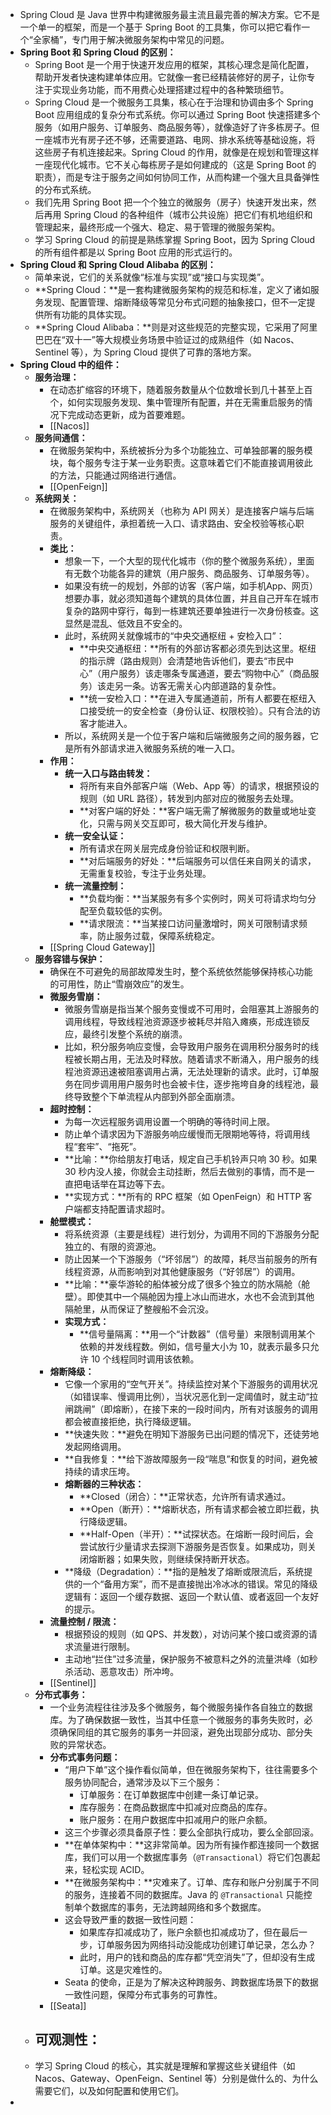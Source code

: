 - Spring Cloud 是 Java 世界中构建微服务最主流且最完善的解决方案。它不是一个单一的框架，而是一个基于 Spring Boot 的工具集，你可以把它看作一个“全家桶”，专门用于解决微服务架构中常见的问题。
- **Spring Boot 和 Spring Cloud 的区别：**
	- Spring Boot 是一个用于快速开发应用的框架，其核心理念是简化配置，帮助开发者快速构建单体应用。它就像一套已经精装修好的房子，让你专注于实现业务功能，而不用费心处理搭建过程中的各种繁琐细节。
	- Spring Cloud 是一个微服务工具集，核心在于治理和协调由多个 Spring Boot 应用组成的复杂分布式系统。你可以通过 Spring Boot 快速搭建多个服务（如用户服务、订单服务、商品服务等），就像造好了许多栋房子。但一座城市光有房子还不够，还需要道路、电网、排水系统等基础设施，将这些房子有机连接起来。Spring Cloud 的作用，就像是在规划和管理这样一座现代化城市。它不关心每栋房子是如何建成的（这是 Spring Boot 的职责），而是专注于服务之间如何协同工作，从而构建一个强大且具备弹性的分布式系统。
	- 我们先用 Spring Boot 把一个个独立的微服务（房子）快速开发出来，然后再用 Spring Cloud 的各种组件（城市公共设施）把它们有机地组织和管理起来，最终形成一个强大、稳定、易于管理的微服务架构。
	- 学习 Spring Cloud 的前提是熟练掌握 Spring Boot，因为 Spring Cloud 的所有组件都是以 Spring Boot 应用的形式运行的。
- **Spring Cloud 和 Spring Cloud Alibaba 的区别：**
	- 简单来说，它们的关系就像“标准与实现”或“接口与实现类”。
	- **Spring Cloud：**是一套构建微服务架构的规范和标准，定义了诸如服务发现、配置管理、熔断降级等常见分布式问题的抽象接口，但不一定提供所有功能的具体实现。
	- **Spring Cloud Alibaba：**则是对这些规范的完整实现，它采用了阿里巴巴在“双十一”等大规模业务场景中验证过的成熟组件（如 Nacos、Sentinel 等），为 Spring Cloud 提供了可靠的落地方案。
- **Spring Cloud 中的组件：**
	- **服务治理：**
		- 在动态扩缩容的环境下，随着服务数量从个位数增长到几十甚至上百个，如何实现服务发现、集中管理所有配置，并在无需重启服务的情况下完成动态更新，成为首要难题。
		- [[Nacos]]
	- **服务间通信：**
		- 在微服务架构中，系统被拆分为多个功能独立、可单独部署的服务模块，每个服务专注于某一业务职责。这意味着它们不能直接调用彼此的方法，只能通过网络进行通信。
		- [[OpenFeign]]
	- **系统网关：**
		- 在微服务架构中，系统网关（也称为 API 网关）是连接客户端与后端服务的关键组件，承担着统一入口、请求路由、安全校验等核心职责。
		- **类比：**
			- 想象一下，一个大型的现代化城市（你的整个微服务系统），里面有无数个功能各异的建筑（用户服务、商品服务、订单服务等）。
			- 如果没有统一的规划，外部的访客（客户端，如手机App、网页）想要办事，就必须知道每个建筑的具体位置，并且自己开车在城市复杂的路网中穿行，每到一栋建筑还要单独进行一次身份核查。这显然是混乱、低效且不安全的。
			- 此时，系统网关就像城市的“中央交通枢纽 + 安检入口”：
				- **中央交通枢纽：**所有的外部访客都必须先到达这里。枢纽的指示牌（路由规则）会清楚地告诉他们，要去“市民中心”（用户服务）该走哪条专属通道，要去“购物中心”（商品服务）该走另一条。访客无需关心内部道路的复杂性。
				- **统一安检入口：**在进入专属通道前，所有人都要在枢纽入口接受统一的安全检查（身份认证、权限校验）。只有合法的访客才能进入。
			- 所以，系统网关是一个位于客户端和后端微服务之间的服务器，它是所有外部请求进入微服务系统的唯一入口。
		- **作用：**
			- **统一入口与路由转发：**
				- 将所有来自外部客户端（Web、App 等）的请求，根据预设的规则（如 URL 路径），转发到内部对应的微服务去处理。
				- **对客户端的好处：**客户端无需了解微服务的数量或地址变化，只需与网关交互即可，极大简化开发与维护。
			- **统一安全认证：**
				- 所有请求在网关层完成身份验证和权限判断。
				- **对后端服务的好处：**后端服务可以信任来自网关的请求，无需重复校验，专注于业务处理。
			- **统一流量控制：**
				- **负载均衡：**当某服务有多个实例时，网关可将请求均匀分配至负载较低的实例。
				- **请求限流：**当某接口访问量激增时，网关可限制请求频率，防止服务过载，保障系统稳定。
		- [[Spring Cloud Gateway]]
	- **服务容错与保护：**
		- 确保在不可避免的局部故障发生时，整个系统依然能够保持核心功能的可用性，防止“雪崩效应”的发生。
		- **微服务雪崩：**
			- 微服务雪崩是指当某个服务变慢或不可用时，会阻塞其上游服务的调用线程，导致线程池资源逐步被耗尽并陷入瘫痪，形成连锁反应，最终引发整个系统的崩溃。
			- 比如，积分服务响应变慢，会导致用户服务在调用积分服务时的线程被长期占用，无法及时释放。随着请求不断涌入，用户服务的线程池资源迅速被阻塞调用占满，无法处理新的请求。此时，订单服务在同步调用用户服务时也会被卡住，逐步拖垮自身的线程池，最终导致整个下单流程从内部到外部全面崩溃。
		- **超时控制：**
			- 为每一次远程服务调用设置一个明确的等待时间上限。
			- 防止单个请求因为下游服务响应缓慢而无限期地等待，将调用线程“套牢”、“拖死”。
			- **比喻：**你给朋友打电话，规定自己手机铃声只响 30 秒。如果 30 秒内没人接，你就会主动挂断，然后去做别的事情，而不是一直把电话举在耳边等下去。
			- **实现方式：**所有的 RPC 框架（如 OpenFeign）和 HTTP 客户端都支持配置请求超时。
		- **舱壁模式：**
			- 将系统资源（主要是线程）进行划分，为调用不同的下游服务分配独立的、有限的资源池。
			- 防止因某一个下游服务（“坏邻居”）的故障，耗尽当前服务的所有线程资源，从而影响到对其他健康服务（“好邻居”）的调用。
			- **比喻：**豪华游轮的船体被分成了很多个独立的防水隔舱（舱壁）。即使其中一个隔舱因为撞上冰山而进水，水也不会流到其他隔舱里，从而保证了整艘船不会沉没。
			- **实现方式：**
				- **信号量隔离：**用一个“计数器”（信号量）来限制调用某个依赖的并发线程数。例如，信号量大小为 10，就表示最多只允许 10 个线程同时调用该依赖。
		- **熔断降级：**
			- 它像一个家用的“空气开关”。持续监控对某个下游服务的调用状况（如错误率、慢调用比例），当状况恶化到一定阈值时，就主动“拉闸跳闸”（即熔断），在接下来的一段时间内，所有对该服务的调用都会被直接拒绝，执行降级逻辑。
			- **快速失败：**避免在明知下游服务已出问题的情况下，还徒劳地发起网络调用。
			- **自我修复：**给下游故障服务一段“喘息”和恢复的时间，避免被持续的请求压垮。
			- **熔断器的三种状态：**
				- **Closed（闭合）：**正常状态，允许所有请求通过。
				- **Open（断开）：**熔断状态，所有请求都会被立即拦截，执行降级逻辑。
				- **Half-Open（半开）：**试探状态。在熔断一段时间后，会尝试放行少量请求去探测下游服务是否恢复。如果成功，则关闭熔断器；如果失败，则继续保持断开状态。
			- **降级（Degradation）：**指的是触发了熔断或限流后，系统提供的一个“备用方案”，而不是直接抛出冷冰冰的错误。常见的降级逻辑有：返回一个缓存数据、返回一个默认值、或者返回一个友好的提示。
		- **流量控制 / 限流：**
			- 根据预设的规则（如 QPS、并发数），对访问某个接口或资源的请求流量进行限制。
			- 主动地“拦住”过多流量，保护服务不被意料之外的流量洪峰（如秒杀活动、恶意攻击）所冲垮。
		- [[Sentinel]]
	- **分布式事务：**
		- 一个业务流程往往涉及多个微服务，每个微服务操作各自独立的数据库。为了确保数据一致性，当其中任意一个微服务的事务失败时，必须确保同组的其它服务的事务一并回滚，避免出现部分成功、部分失败的异常状态。
		- **分布式事务问题：**
			- “用户下单”这个操作看似简单，但在微服务架构下，往往需要多个服务协同配合，通常涉及以下三个服务：
				- 订单服务：在订单数据库中创建一条订单记录。
				- 库存服务：在商品数据库中扣减对应商品的库存。
				- 账户服务：在用户数据库中扣减用户的账户余额。
			- 这三个步骤必须具备原子性：要么全部执行成功，要么全部回滚。
			- **在单体架构中：**这非常简单。因为所有操作都连接同一个数据库，我们可以用一个数据库事务（`@Transactional`）将它们包裹起来，轻松实现 ACID。
			- **在微服务架构中：**灾难来了。订单、库存和账户分别属于不同的服务，连接着不同的数据库。Java 的 `@Transactional` 只能控制单个数据库的事务，无法跨越网络和多个数据库。
			- 这会导致严重的数据一致性问题：
				- 如果库存扣减成功了，账户余额也扣减成功了，但在最后一步，订单服务因为网络抖动没能成功创建订单记录，怎么办？
				- 此时，用户的钱和商品的库存都“凭空消失”了，但却没有生成订单。这是灾难性的。
			- Seata 的使命，正是为了解决这种跨服务、跨数据库场景下的数据一致性问题，保障分布式事务的可靠性。
		- [[Seata]]
	- **可观测性：**
		-
	- 学习 Spring Cloud 的核心，其实就是理解和掌握这些关键组件（如 Nacos、Gateway、OpenFeign、Sentinel 等）分别是做什么的、为什么需要它们，以及如何配置和使用它们。
-
